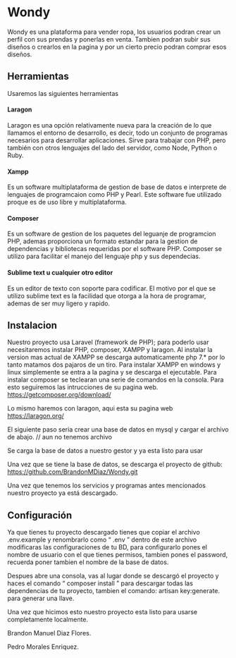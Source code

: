 # Wondy
Wondy es una plataforma para vender ropa, los usuarios podran crear un perfil con sus prendas y ponerlas en venta.
Tambien podran subir sus diseños o crearlos en la pagina y por un cierto precio podran comprar esos diseños.

## Herramientas

Usaremos las  siguientes herramientas

#### Laragon

Laragon es una opción relativamente nueva para la creación de lo que llamamos el entorno de desarrollo, es decir, todo un conjunto de programas necesarios para desarrollar aplicaciones. Sirve para trabajar con PHP, pero también con otros lenguajes del lado del servidor, como Node, Python o Ruby. 

#### Xampp

Es un software multiplataforma de gestion de base de datos e interprete de lenguajes de programcaion como PHP y Pearl.
Este  software fue utilizado proque es de uso libre y multiplataforma.

#### Composer

Es un software de gestion de los paquetes del leguanje de programcion PHP, ademas proporciona un formato estandar para la gestion de dependencias y bibliotecas requeridas por el software PHP.
Composer se utilizo para facilitar el manejo del lenguaje php y sus dependecias.

#### Sublime text u cualquier otro editor 
Es un editor de texto con soporte para codificar.
El motivo por el que se utilizo sublime text es la facilidad que otorga a la hora de programar, ademas de ser muy ligero y rapido.

## Instalacion

Nuestro proyecto usa Laravel (framework de PHP); para poderlo usar necesitaremos instalar PHP, composer, XAMPP y laragon. 
Al instalar la version mas actual de XAMPP se descarga automaticamente php 7.* por lo tanto matamos dos pajaros de un tiro.
Para instalar XAMPP en windows y linux simplemente se entra a la pagina y se descarga el ejecutable.
Para instalar composer se teclearan una serie de comandos en la consola. Para esto seguiremos las intrucciones de su pagina web. https://getcomposer.org/download/ 

Lo mismo haremos con laragon, aqui esta su pagina web 
https://laragon.org/

El siguiente paso seria crear una base de datos en mysql y cargar el archivo de abajo.
  // aun no tenemos archivo
  
Se carga la base de datos a nuestro gestor y ya esta listo para usar

Una vez que se tiene la base de datos, se descarga el proyecto de github: https://github.com/BrandonMDiaz/Wondy.git

Una vez que tenemos los servicios y programas antes mencionados nuestro proyecto ya está descargado.

## Configuración

Ya que tienes tu proyecto descargado tienes que copiar el archivo .env.example y renombrarlo como “ .env ” dentro de este archivo modificaras las configuraciones de tu BD, para configurarlo pones el nombre de usuario con el que tienes permisos, tambien pones el password, recuerda poner tambien el nombre de la base de datos.

Despues abre una consola, vas al lugar donde se descargó el proyecto y haces el comando “  composer install ” para descargar todas las dependencias de tu proyecto, tambien el comando: artisan key:generate. para generar una llave.

Una vez que hicimos esto nuestro proyecto esta listo para usarse completamente localmente. 

Brandon Manuel Diaz Flores.

Pedro Morales Enriquez.
